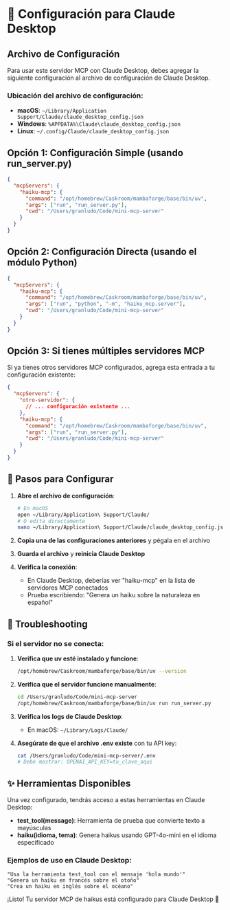 # 🚀 Configuración para Claude Desktop

## Archivo de Configuración

Para usar este servidor MCP con Claude Desktop, debes agregar la siguiente configuración al archivo de configuración de Claude Desktop.

### Ubicación del archivo de configuración:
- **macOS**: `~/Library/Application Support/Claude/claude_desktop_config.json`
- **Windows**: `%APPDATA%\Claude\claude_desktop_config.json`
- **Linux**: `~/.config/Claude/claude_desktop_config.json`

## Opción 1: Configuración Simple (usando run_server.py)

```json
{
  "mcpServers": {
    "haiku-mcp": {
      "command": "/opt/homebrew/Caskroom/mambaforge/base/bin/uv",
      "args": ["run", "run_server.py"],
      "cwd": "/Users/granludo/Code/mini-mcp-server"
    }
  }
}
```

## Opción 2: Configuración Directa (usando el módulo Python)

```json
{
  "mcpServers": {
    "haiku-mcp": {
      "command": "/opt/homebrew/Caskroom/mambaforge/base/bin/uv",
      "args": ["run", "python", "-m", "haiku_mcp.server"],
      "cwd": "/Users/granludo/Code/mini-mcp-server"
    }
  }
}
```

## Opción 3: Si tienes múltiples servidores MCP

Si ya tienes otros servidores MCP configurados, agrega esta entrada a tu configuración existente:

```json
{
  "mcpServers": {
    "otro-servidor": {
      // ... configuración existente ...
    },
    "haiku-mcp": {
      "command": "/opt/homebrew/Caskroom/mambaforge/base/bin/uv",
      "args": ["run", "run_server.py"],
      "cwd": "/Users/granludo/Code/mini-mcp-server"
    }
  }
}
```

## 📝 Pasos para Configurar

1. **Abre el archivo de configuración**:
   ```bash
   # En macOS
   open ~/Library/Application\ Support/Claude/
   # O edita directamente
   nano ~/Library/Application\ Support/Claude/claude_desktop_config.json
   ```

2. **Copia una de las configuraciones anteriores** y pégala en el archivo

3. **Guarda el archivo** y **reinicia Claude Desktop**

4. **Verifica la conexión**:
   - En Claude Desktop, deberías ver "haiku-mcp" en la lista de servidores MCP conectados
   - Prueba escribiendo: "Genera un haiku sobre la naturaleza en español"

## 🔧 Troubleshooting

### Si el servidor no se conecta:

1. **Verifica que uv esté instalado y funcione**:
   ```bash
   /opt/homebrew/Caskroom/mambaforge/base/bin/uv --version
   ```

2. **Verifica que el servidor funcione manualmente**:
   ```bash
   cd /Users/granludo/Code/mini-mcp-server
   /opt/homebrew/Caskroom/mambaforge/base/bin/uv run run_server.py
   ```

3. **Verifica los logs de Claude Desktop**:
   - En macOS: `~/Library/Logs/Claude/`

4. **Asegúrate de que el archivo .env existe** con tu API key:
   ```bash
   cat /Users/granludo/Code/mini-mcp-server/.env
   # Debe mostrar: OPENAI_API_KEY=tu_clave_aqui
   ```

## ✨ Herramientas Disponibles

Una vez configurado, tendrás acceso a estas herramientas en Claude Desktop:

- **test_tool(message)**: Herramienta de prueba que convierte texto a mayúsculas
- **haiku(idioma, tema)**: Genera haikus usando GPT-4o-mini en el idioma especificado

### Ejemplos de uso en Claude Desktop:

```
"Usa la herramienta test_tool con el mensaje 'hola mundo'"
"Genera un haiku en francés sobre el otoño"
"Crea un haiku en inglés sobre el océano"
```

¡Listo! Tu servidor MCP de haikus está configurado para Claude Desktop 🎉

